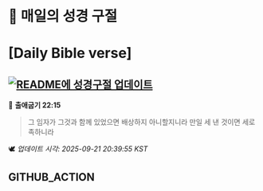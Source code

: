 # 🙏 매일의 성경 구절
# [Daily Bible verse]
## [![README에 성경구절 업데이트](https://github.com/DONGSUKA/first_test/actions/workflows/update-readme-bible.yml/badge.svg)](https://github.com/DONGSUKA/first_test/actions/workflows/update-readme-bible.yml)
<!-- START_BIBLE_VERSE -->
📖 **출애굽기 22:15**
> 그 임자가 그것과 함께 있었으면 배상하지 아니할지니라 만일 세 낸 것이면 세로 족하니라

🕊️ _업데이트 시각: 2025-09-21 20:39:55 KST_
  <!-- END_BIBLE_VERSE -->
## GITHUB_ACTION
